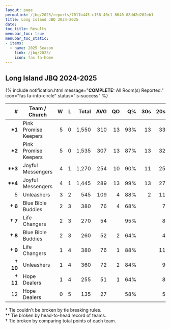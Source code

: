 ```yaml
---
layout: page
permalink: /jbq/2025/reports/7011b445-c158-40c1-8640-08dd2d202eb1
title: Long Island JBQ 2024-2025
date: 
toc_title: Results
menubar_toc: true
menubar_toc_static:
- items:
  - name: 2025 Season
    link: /jbq/2025/
    icon: fas fa-home
---
```



## Long Island JBQ 2024-2025

{% include notification.html
   message="<b>COMPLETE:</b> All Room(s) Reported."
   icon="fas fa-info-circle"
   status="is-success" %}

| # | Team / Church | W | L | Total | AVG | QO | Q% | 30s | 20s | 10s |
|--:|---|--:|--:|--:|--:|--:|--:|--:|--:|--:|
| **\*1** | Pink Promise Keepers | 5 | 0 | 1,550 | 310 | 13 | 93% | 13 | 33 | 30 |
| **\*2** | Pink Promise Keepers | 5 | 0 | 1,535 | 307 | 13 | 87% | 13 | 32 | 34 |
| **\*\*3** | Joyful Messengers | 4 | 1 | 1,270 | 254 | 10 | 90% | 11 | 25 | 29 |
| **\*\*4** | Joyful Messengers | 4 | 1 | 1,445 | 289 | 13 | 99% | 13 | 27 | 26 |
| 5 | Unleashers | 3 | 2 | 545 | 109 | 4 | 88% | 2 | 11 | 23 |
| **† 6** | Blue Bible Buddies | 2 | 3 | 380 | 76 | 4 | 68% |  | 7 | 27 |
| **† 7** | Life Changers | 2 | 3 | 270 | 54 |  | 95% |  | 8 | 12 |
| **† 8** | Blue Bible Buddies | 2 | 3 | 260 | 52 | 2 | 64% |  | 4 | 26 |
| **† 9** | Life Changers | 1 | 4 | 380 | 76 | 1 | 88% |  | 11 | 17 |
| **† 10** | Unleashers | 1 | 4 | 360 | 72 | 2 | 84% |  | 9 | 18 |
| **† 11** | Hope Dealers | 1 | 4 | 255 | 51 | 1 | 64% |  | 8 | 17 |
| 12 | Hope Dealers | 0 | 5 | 135 | 27 |  | 58% |  | 5 | 13 |

\* Tie couldn't be broken by tie breaking rules.\
\*\* Tie broken by head-to-head record of teams.\
† Tie broken by comparing total points of each team.

